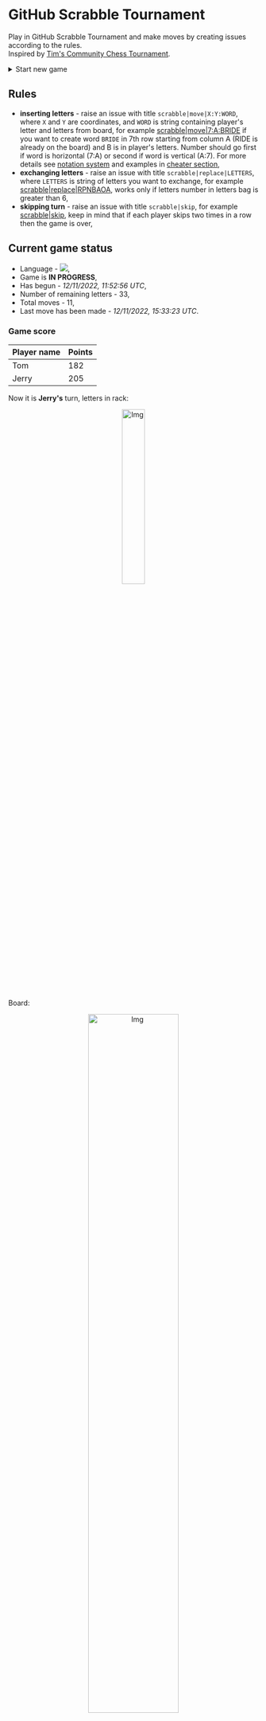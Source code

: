 
# GitHub Scrabble Tournament
Play in GitHub Scrabble Tournament and make moves by creating issues according to the rules.    
Inspired by [Tim's Community Chess Tournament](https://github.com/timburgan/).

<details>
  <summary>Start new game</summary>
  
 
 - [GB](https://github.com/radosz99/radosz99/issues/new?title=scrabble%7Cinit%7CGB&body=Just+push+%27Submit+new+issue%27+or+update+with+your+move)  ![](https://raw.githubusercontent.com/radosz99/radosz99/main/flags/GB.png)
 - [PL](https://github.com/radosz99/radosz99/issues/new?title=scrabble%7Cinit%7CPL&body=Just+push+%27Submit+new+issue%27+or+update+with+your+move)  ![](https://raw.githubusercontent.com/radosz99/radosz99/main/flags/PL.png)
 - [ES](https://github.com/radosz99/radosz99/issues/new?title=scrabble%7Cinit%7CES&body=Just+push+%27Submit+new+issue%27+or+update+with+your+move)  ![](https://raw.githubusercontent.com/radosz99/radosz99/main/flags/ES.png)
 - [DE](https://github.com/radosz99/radosz99/issues/new?title=scrabble%7Cinit%7CDE&body=Just+push+%27Submit+new+issue%27+or+update+with+your+move)  ![](https://raw.githubusercontent.com/radosz99/radosz99/main/flags/DE.png)
 - [FR](https://github.com/radosz99/radosz99/issues/new?title=scrabble%7Cinit%7CFR&body=Just+push+%27Submit+new+issue%27+or+update+with+your+move)  ![](https://raw.githubusercontent.com/radosz99/radosz99/main/flags/FR.png)
</details>
        

## Rules
 - **inserting letters** - raise an issue with title `scrabble|move|X:Y:WORD`, where `X` and `Y` are coordinates, and `WORD` is string containing player's letter and letters from board, for example [scrabble&#124;move&#124;7:A:BRIDE](https://github.com/radosz99/radosz99/issues/new?title=scrabble%7Cmove%7C7%3AA%3ABRIDE&body=Just+push+%27Submit+new+issue%27+or+update+with+your+move) if you want to create word `BRIDE` in 7th row starting from column A (RIDE is already on the board) and B is in player's letters. Number should go first if word is horizontal (7:A) or second if word is vertical (A:7). For more details see [notation system](https://en.wikipedia.org/wiki/Scrabble#Notation_system) and examples in [cheater section](#cheater),
 - **exchanging letters** - raise an issue with title `scrabble|replace|LETTERS`, where `LETTERS` is string of letters you want to exchange, for example [scrabble&#124;replace&#124;RPNBAOA](https://github.com/radosz99/radosz99/issues/new?title=scrabble%7Creplace%7CRPNBAOA&body=Just+push+%27Submit+new+issue%27+or+update+with+your+move), works only if letters number in letters bag is greater than 6,
 - **skipping turn** - raise an issue with title `scrabble|skip`, for example [scrabble&#124;skip](https://github.com/radosz99/radosz99/issues/new?title=scrabble%7Cskip&body=Just+push+%27Submit+new+issue%27+or+update+with+your+move), keep in mind that if each player skips two times in a row then the game is over,

## Current game status
 - Language - ![](https://raw.githubusercontent.com/radosz99/radosz99/main/flags/ES.png),
 - Game is **IN PROGRESS**,
 - Has begun - *12/11/2022, 11:52:56 UTC*,
 - Number of remaining letters - 33,
 - Total moves - 11,
 - Last move has been made - *12/11/2022, 15:33:23 UTC*.
    
### Game score
| Player name | Points |
 | - | - |  
| Tom | 182
| Jerry | 205

Now it is **Jerry's** turn, letters in rack:
<p align="center">
    <img src="https://raw.githubusercontent.com/radosz99/radosz99/main/rack.png" width=30% alt="Img"/>
</p>

Board:
<p align="center">
<img src="https://raw.githubusercontent.com/radosz99/radosz99/main/board.png" width=60% alt="Img"/>
</p>
    
## User leaderboard
| Moves | Who | Points |
| - | - | - |
| 11 | [@radosz99](github.com/radosz99)| 387

<a name="cheater"></a>
## Cheater section  
Try out my algorithm and check the moves that were found based on the state of the board and rack. :cowboy_hat_face:
<details>
  <summary>Reveal some fancy moves :)</summary>
  
  | Id | Move | Points |
  | - | - | - |  
|1 | [D:7:probana](https://github.com/radosz99/radosz99/issues/new?title=scrabble%7Cmove%7CD%3A7%3Aprobana&body=Just+push+%27Submit+new+issue%27+or+update+with+your+move) | 28 
|2 | [K:8:copaban](https://github.com/radosz99/radosz99/issues/new?title=scrabble%7Cmove%7CK%3A8%3Acopaban&body=Just+push+%27Submit+new+issue%27+or+update+with+your+move) | 26 
|3 | [K:8:copaba](https://github.com/radosz99/radosz99/issues/new?title=scrabble%7Cmove%7CK%3A8%3Acopaba&body=Just+push+%27Submit+new+issue%27+or+update+with+your+move) | 24 
|4 | [K:8:cabrona](https://github.com/radosz99/radosz99/issues/new?title=scrabble%7Cmove%7CK%3A8%3Acabrona&body=Just+push+%27Submit+new+issue%27+or+update+with+your+move) | 22 
|5 | [K:8:caparon](https://github.com/radosz99/radosz99/issues/new?title=scrabble%7Cmove%7CK%3A8%3Acaparon&body=Just+push+%27Submit+new+issue%27+or+update+with+your+move) | 22 
|6 | [K:8:caponar](https://github.com/radosz99/radosz99/issues/new?title=scrabble%7Cmove%7CK%3A8%3Acaponar&body=Just+push+%27Submit+new+issue%27+or+update+with+your+move) | 22 
|7 | [K:8:carbona](https://github.com/radosz99/radosz99/issues/new?title=scrabble%7Cmove%7CK%3A8%3Acarbona&body=Just+push+%27Submit+new+issue%27+or+update+with+your+move) | 22 
|8 | [K:8:coparan](https://github.com/radosz99/radosz99/issues/new?title=scrabble%7Cmove%7CK%3A8%3Acoparan&body=Just+push+%27Submit+new+issue%27+or+update+with+your+move) | 22 
|9 | [K:8:coraban](https://github.com/radosz99/radosz99/issues/new?title=scrabble%7Cmove%7CK%3A8%3Acoraban&body=Just+push+%27Submit+new+issue%27+or+update+with+your+move) | 22 
|10 | [K:8:croaban](https://github.com/radosz99/radosz99/issues/new?title=scrabble%7Cmove%7CK%3A8%3Acroaban&body=Just+push+%27Submit+new+issue%27+or+update+with+your+move) | 22 
</details>
    
## Latest moves
<details>
<summary>Show 10 latest moves</summary>
  
  
  | Id | Type | Move / Letters to replace | Created words / New letters | Date | Points | Player | Who |
  | - | - | - | - | - | - | - | - |
|10| INSERT | O:3:trovaren | ['TROVAREN'] | 12/11/2022, 15:33:23 UTC | 86 | Tom | [@radosz99](github.com/radosz99) |
|9| INSERT | 5:L:saxo | ['SAXO'] | 12/11/2022, 15:31:15 UTC | 27 | Jerry | [@radosz99](github.com/radosz99) |
|8| INSERT | 12:C:indique | ['INDIQUE'] | 12/11/2022, 14:18:31 UTC | 36 | Tom | [@radosz99](github.com/radosz99) |
|7| INSERT | H:9:difuso | ['DIFUSO'] | 12/11/2022, 14:06:39 UTC | 42 | Jerry | [@radosz99](github.com/radosz99) |
|6| INSERT | 8:I:chucen | ['CHUCEN'] | 12/11/2022, 13:57:36 UTC | 12 | Tom | [@radosz99](github.com/radosz99) |
|5| INSERT | 1:I:cigarro | ['CIGARRO'] | 12/11/2022, 13:53:41 UTC | 36 | Jerry | [@radosz99](github.com/radosz99) |
|4| INSERT | 9:F:yudo | ['YUDO'] | 12/11/2022, 13:50:31 UTC | 16 | Tom | [@radosz99](github.com/radosz99) |
|3| INSERT | L:1:adensase | ['ADENSASE'] | 12/11/2022, 13:44:00 UTC | 70 | Jerry | [@radosz99](github.com/radosz99) |
|2| INSERT | 4:H:lamin | ['LAMIN'] | 12/11/2022, 13:40:50 UTC | 14 | Tom | [@radosz99](github.com/radosz99) |
|1| INSERT | I:3:zarcecho | ['ZARCECHO'] | 12/11/2022, 13:36:05 UTC | 30 | Jerry | [@radosz99](github.com/radosz99) |
</details>
    